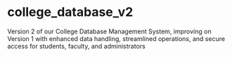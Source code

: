 # college_database_v2
Version 2 of our College Database Management System, improving on Version 1 with enhanced data handling, streamlined operations, and secure access for students, faculty, and administrators
